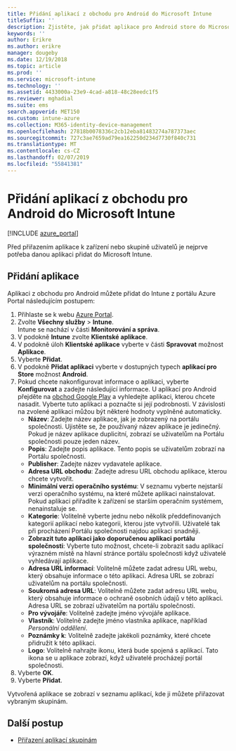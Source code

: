 ```yaml
---
title: Přidání aplikací z obchodu pro Android do Microsoft Intune
titleSuffix: ''
description: Zjistěte, jak přidat aplikace pro Android store do Microsoft Intune z obchodu Google Play.
keywords: ''
author: Erikre
ms.author: erikre
manager: dougeby
ms.date: 12/19/2018
ms.topic: article
ms.prod: ''
ms.service: microsoft-intune
ms.technology: ''
ms.assetid: 4433000a-23e9-4cad-a818-48c28eedc1f5
ms.reviewer: mghadial
ms.suite: ems
search.appverid: MET150
ms.custom: intune-azure
ms.collection: M365-identity-device-management
ms.openlocfilehash: 27818b0078336c2cb12eba81483274a787373aec
ms.sourcegitcommit: 727c3ae7659ad79ea162250d234d7730f840c731
ms.translationtype: MT
ms.contentlocale: cs-CZ
ms.lasthandoff: 02/07/2019
ms.locfileid: "55841381"
---
```

# <a name="add-android-store-apps-to-microsoft-intune"></a>Přidání aplikací z obchodu pro Android do Microsoft Intune

[!INCLUDE [azure_portal](./includes/azure_portal.md)]

Před přiřazením aplikace k zařízení nebo skupině uživatelů je nejprve potřeba danou aplikaci přidat do Microsoft Intune. 

## <a name="add-an-app"></a>Přidání aplikace

Aplikaci z obchodu pro Android můžete přidat do Intune z portálu Azure Portal následujícím postupem:

1. Přihlaste se k webu [Azure Portal](https://portal.azure.com).
2. Zvolte **Všechny služby** > **Intune**.  
    Intune se nachází v části **Monitorování a správa**.
3. V podokně **Intune** zvolte **Klientské aplikace**.
4. V podokně úloh **Klientské aplikace** vyberte v části **Spravovat** možnost **Aplikace**.
5. Vyberte **Přidat**.
6. V podokně **Přidat aplikaci** vyberte v dostupných typech **aplikací pro Store** možnost **Android**.
7. Pokud chcete nakonfigurovat informace o aplikaci, vyberte **Konfigurovat** a zadejte následující informace. U aplikací pro Android přejděte na [obchod Google Play](https://play.google.com/store) a vyhledejte aplikaci, kterou chcete nasadit. Vyberte tuto aplikaci a poznačte si její podrobnosti. V závislosti na zvolené aplikaci můžou být některé hodnoty vyplněné automaticky.
    - **Název**: Zadejte název aplikace, jak je zobrazený na portálu společnosti. Ujistěte se, že používaný název aplikace je jedinečný. Pokud je název aplikace duplicitní, zobrazí se uživatelům na Portálu společnosti pouze jeden název.
    - **Popis**: Zadejte popis aplikace. Tento popis se uživatelům zobrazí na Portálu společnosti.
    - **Publisher**: Zadejte název vydavatele aplikace.
    - **Adresa URL obchodu**: Zadejte adresu URL obchodu aplikace, kterou chcete vytvořit.
    - **Minimální verzi operačního systému**: V seznamu vyberte nejstarší verzi operačního systému, na které můžete aplikaci nainstalovat. Pokud aplikaci přiřadíte k zařízení se starším operačním systémem, nenainstaluje se.
    - **Kategorie**: Volitelně vyberte jednu nebo několik předdefinovaných kategorií aplikací nebo kategorii, kterou jste vytvořili. Uživatelé tak při procházení Portálu společnosti najdou aplikaci snadněji.
    - **Zobrazit tuto aplikaci jako doporučenou aplikaci portálu společnosti**: Vyberte tuto možnost, chcete-li zobrazit sadu aplikací výrazném místě na hlavní stránce portálu společnosti když uživatelé vyhledávají aplikace.
    - **Adresa URL informací**: Volitelně můžete zadat adresu URL webu, který obsahuje informace o této aplikaci. Adresa URL se zobrazí uživatelům na portálu společnosti.
    - **Soukromá adresa URL**: Volitelně můžete zadat adresu URL webu, který obsahuje informace o ochraně osobních údajů v této aplikaci. Adresa URL se zobrazí uživatelům na portálu společnosti.
    - **Pro vývojáře**: Volitelně zadejte jméno vývojáře aplikace.
    - **Vlastník**: Volitelně zadejte jméno vlastníka aplikace, například *Personální oddělení*.
    - **Poznámky k**: Volitelně zadejte jakékoli poznámky, které chcete přidružit k této aplikaci.
    - **Logo**: Volitelně nahrajte ikonu, která bude spojená s aplikací. Tato ikona se u aplikace zobrazí, když uživatelé procházejí portál společnosti.
1. Vyberte **OK**.
2. Vyberte **Přidat**.

Vytvořená aplikace se zobrazí v seznamu aplikací, kde ji můžete přiřazovat vybraným skupinám. 

## <a name="next-steps"></a>Další postup

- [Přiřazení aplikací skupinám](apps-deploy.md)
